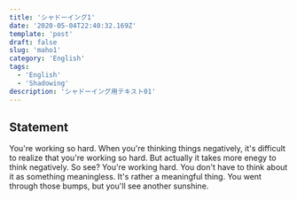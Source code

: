 ```yaml
---
title: 'シャドーイング1'
date: '2020-05-04T22:40:32.169Z'
template: 'post'
draft: false
slug: 'maho1'
category: 'English'
tags:
  - 'English'
  - 'Shadowing'
description: 'シャドーイング用テキスト01'
---
```


## Statement

You're working so hard. When you're thinking things negatively, it's difficult to realize that you're working so hard.
But actually it takes more enegy to think negatively.
So see? You're working hard. You don't have to think about it as something meaningless. It's rather a meaningful thing.
You went through those bumps, but you'll see another sunshine.